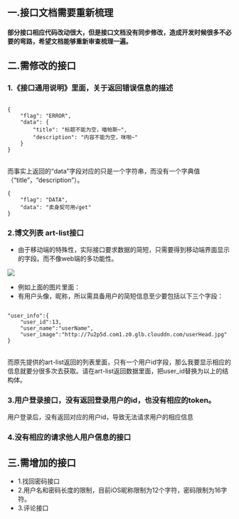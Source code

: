 ## 一.接口文档需要重新梳理
#### 部分接口相应代码改动很大，但是接口文档没有同步修改，造成开发时候很多不必要的弯路，希望文档能够重新审查梳理一遍。

## 二.需修改的接口
### 1.《接口通用说明》里面，关于返回错误信息的描述
<pre>
<code>
{
    "flag": "ERROR",
    "data": {
        "title": "标题不能为空，喵帕斯~",
        "description": "内容不能为空，咪啪~"
    }
}
</code>
</pre>
而事实上返回的“data”字段对应的只是一个字符串，而没有一个字典值（“title”，“description”）。

<pre>
<code>{
    "flag": "DATA",
    "data": "卖身契可用√get"
}</code>
</pre>

### 2.博文列表 art-list接口
* 由于移动端的特殊性，实际接口要求数据的简短，只需要得到移动端界面显示的字段。而不像web端的多功能性。

![](http://7u2p5d.com1.z0.glb.clouddn.com/pic_1.png)

* 例如上面的图片里面：
* 有用户头像，昵称，所以需具备用户的简短信息至少要包括以下三个字段：
<pre>
<code>
"user_info":{
	"user_id":13,
	"user_name":"userName",
	"user_image":"http://7u2p5d.com1.z0.glb.clouddn.com/userHead.jpg"
}
</code>
</pre>

而原先提供的art-list返回的列表里面，只有一个用户id字段，那么我要显示相应的信息就要分很多次去获取。请在art-list返回数据里面，把user_id替换为以上的结构体。

### 3.用户登录接口，没有返回登录用户的id，也没有相应的token。
用户登录后，没有返回对应的用户id，导致无法请求用户的相应信息 

### 4.没有相应的请求他人用户信息的接口

## 三.需增加的接口

* 1.找回密码接口
* 2.用户名和密码长度的限制，目前iOS昵称限制为12个字符，密码限制为16字符。
* 3.评论接口
